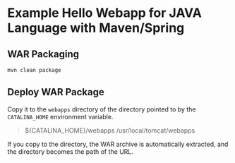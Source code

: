 # Example Hello Webapp for JAVA Language with Maven/Spring
## WAR Packaging

```bash
mvn clean package
```

## Deploy WAR Package

Copy it to the `webapps` directory of the directory pointed to by the `CATALINA_HOME` environment variable.

> ${CATALINA_HOME}/webapps
> /usr/local/tomcat/webapps

If you copy to the directory, the WAR archive is automatically extracted, and the directory becomes the path of the URL.
